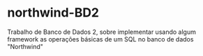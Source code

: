 # northwind-BD2
Trabalho de Banco de Dados 2, sobre implementar usando algum framework as operações básicas de um SQL no banco de dados "Northwind"
